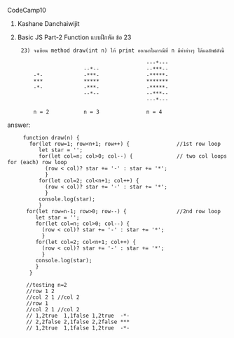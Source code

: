 CodeCamp10  
1. Kashane Danchaiwijit  
2. Basic JS Part-2 Function แบบฝึกหัด  ข้อ 23

        23) จงเขียน method draw(int n) ให้ print ออกมาในกรณีที่ n มีค่าต่างๆ ได้ผลลัพธ์ดังนี้

                                                ---*---
                            --*--               --***--
            -*-             -***-               -*****-
            ***             *****               *******
            -*-             -***-               -*****-
                            --*--               --***--
                                                ---*---
            
            n = 2           n = 3               n = 4
answer:
      
         function draw(n) {
           for(let row=1; row<n+1; row++) {               //1st row loop
              let star = '';
              for(let col=n; col>0; col--) {              // two col loops for (each) row loop
                (row < col)? star += '-' : star += '*';    
                }
              for(let col=2; col<n+1; col++) {
                (row < col)? star += '-' : star += '*';
                }
              console.log(star);
              }
          for(let row=n-1; row>0; row--) {                //2nd row loop
             let star = '';
             for(let col=n; col>0; col--) {
               (row < col)? star += '-' : star += '*';
               }
             for(let col=2; col<n+1; col++) {
               (row < col)? star += '-' : star += '*';
               }
             console.log(star);
             }
           }

          //testing n=2
          //row 1 2
          //col 2 1 //col 2
          //row 1
          //col 2 1 //col 2
          // 1,2true  1,1false 1,2true  -*-
          // 2,2false 2,1false 2,2false ***
          // 1,2true  1,1false 1,2true  -*-


